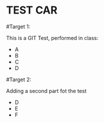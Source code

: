 TEST CAR
==========

#Target 1:

This is a GIT Test, performed in class:

- A
- B
- C
- D

#Target 2:

Adding a second part fot the test

- D
- E
- F

